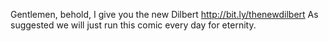 Gentlemen, behold,  I give you the new Dilbert http://bit.ly/thenewdilbert As suggested we will just run this comic every day for eternity.